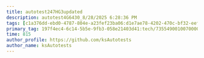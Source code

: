 ```yaml
---
title: autotest247HG3updated
description: autotest4G6430_8/28/2025 6:28:36 PM
tags: [c1a376dd-ebd0-4787-804e-a23fef23ba06:d1e7ae78-4202-470c-bf32-eef58f395288/9fa7ee94-dd61-4dcb-bd6f-d6fce4c53cf5]
primary_tag: 197f4ec4-6c14-5b5e-9fb3-058e21403d41:tech/73554900100700000996/67838200100800006287
time: 815
author_profile: https://github.com/ksAutotests
author_name: ksAutotests
---
```

